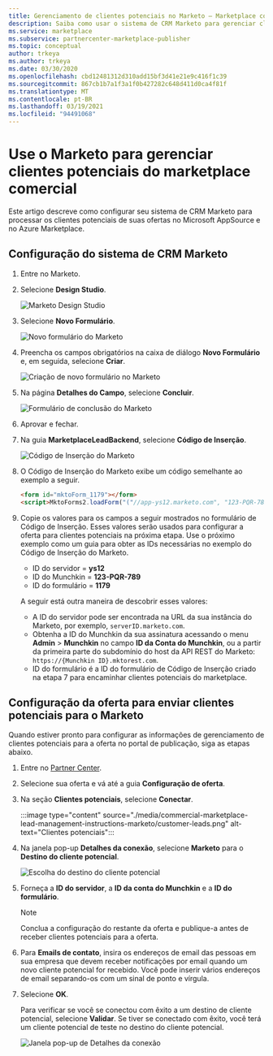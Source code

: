 ```yaml
---
title: Gerenciamento de clientes potenciais no Marketo – Marketplace comercial da Microsoft
description: Saiba como usar o sistema de CRM Marketo para gerenciar clientes potenciais do Microsoft AppSource e do Azure Marketplace.
ms.service: marketplace
ms.subservice: partnercenter-marketplace-publisher
ms.topic: conceptual
author: trkeya
ms.author: trkeya
ms.date: 03/30/2020
ms.openlocfilehash: cbd12481312d310add15bf3d41e21e9c416f1c39
ms.sourcegitcommit: 867cb1b7a1f3a1f0b427282c648d411d0ca4f81f
ms.translationtype: MT
ms.contentlocale: pt-BR
ms.lasthandoff: 03/19/2021
ms.locfileid: "94491068"
---
```

# <a name="use-marketo-to-manage-commercial-marketplace-leads"></a>Use o Marketo para gerenciar clientes potenciais do marketplace comercial

Este artigo descreve como configurar seu sistema de CRM Marketo para processar os clientes potenciais de suas ofertas no Microsoft AppSource e no Azure Marketplace.

## <a name="set-up-your-marketo-crm-system"></a>Configuração do sistema de CRM Marketo

1. Entre no Marketo.

1. Selecione **Design Studio**.

    ![Marketo Design Studio](./media/commercial-marketplace-lead-management-instructions-marketo/marketo-1.png)

1.  Selecione **Novo Formulário**.

    ![Novo formulário do Marketo](./media/commercial-marketplace-lead-management-instructions-marketo/marketo-2.png)

1.  Preencha os campos obrigatórios na caixa de diálogo **Novo Formulário** e, em seguida, selecione **Criar**.

    ![Criação de novo formulário no Marketo](./media/commercial-marketplace-lead-management-instructions-marketo/marketo-3.png)

1.  Na página **Detalhes do Campo**, selecione **Concluir**.

    ![Formulário de conclusão do Marketo](./media/commercial-marketplace-lead-management-instructions-marketo/marketo-4.png)

1.  Aprovar e fechar.

1. Na guia **MarketplaceLeadBackend**, selecione **Código de Inserção**. 

    ![Código de Inserção do Marketo](./media/commercial-marketplace-lead-management-instructions-marketo/marketo-6.png)

1. O Código de Inserção do Marketo exibe um código semelhante ao exemplo a seguir.

    ```html
    <form id="mktoForm_1179"></form>
    <script>MktoForms2.loadForm("("//app-ys12.marketo.com", "123-PQR-789", 1179);</script>
    ```

1. Copie os valores para os campos a seguir mostrados no formulário de Código de Inserção. Esses valores serão usados para configurar a oferta para clientes potenciais na próxima etapa. Use o próximo exemplo como um guia para obter as IDs necessárias no exemplo do Código de Inserção do Marketo.

    - ID do servidor = **ys12**
    - ID do Munchkin = **123-PQR-789**
    - ID do formulário = **1179**

    A seguir está outra maneira de descobrir esses valores:

    - A ID do servidor pode ser encontrada na URL da sua instância do Marketo, por exemplo, `serverID.marketo.com`.
    - Obtenha a ID do Munchkin da sua assinatura acessando o menu **Admin** > **Munchkin** no campo **ID da Conta do Munchkin**, ou a partir da primeira parte do subdomínio do host da API REST do Marketo: `https://{Munchkin ID}.mktorest.com`.
    - ID do formulário é a ID do formulário de Código de Inserção criado na etapa 7 para encaminhar clientes potenciais do marketplace.

## <a name="configure-your-offer-to-send-leads-to-marketo"></a>Configuração da oferta para enviar clientes potenciais para o Marketo

Quando estiver pronto para configurar as informações de gerenciamento de clientes potenciais para a oferta no portal de publicação, siga as etapas abaixo. 

1. Entre no [Partner Center](https://partner.microsoft.com/dashboard/home).

1. Selecione sua oferta e vá até a guia **Configuração de oferta**.

1. Na seção **Clientes potenciais**, selecione **Conectar**.

    :::image type="content" source="./media/commercial-marketplace-lead-management-instructions-marketo/customer-leads.png" alt-text="Clientes potenciais":::

1. Na janela pop-up **Detalhes da conexão**, selecione **Marketo** para o **Destino do cliente potencial**.

    ![Escolha do destino do cliente potencial](./media/commercial-marketplace-lead-management-instructions-marketo/choose-lead-destination.png)

1. Forneça a **ID do servidor**, a **ID da conta do Munchkin** e a **ID do formulário**.

    > [!NOTE]
    > Conclua a configuração do restante da oferta e publique-a antes de receber clientes potenciais para a oferta. 

1. Para **Emails de contato**, insira os endereços de email das pessoas em sua empresa que devem receber notificações por email quando um novo cliente potencial for recebido. Você pode inserir vários endereços de email separando-os com um sinal de ponto e vírgula.

1. Selecione **OK**.

   Para verificar se você se conectou com êxito a um destino de cliente potencial, selecione **Validar**. Se tiver se conectado com êxito, você terá um cliente potencial de teste no destino do cliente potencial.

   ![Janela pop-up de Detalhes da conexão](./media/commercial-marketplace-lead-management-instructions-marketo/marketo-connection-details.png)
